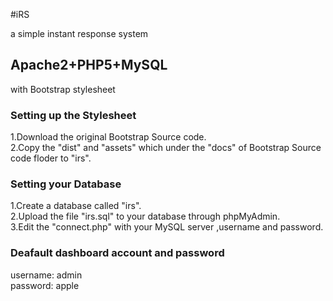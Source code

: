 #iRS

a simple instant response system


## Apache2+PHP5+MySQL

with Bootstrap stylesheet

### Setting up the Stylesheet

1.Download the original Bootstrap Source code.<br>
2.Copy the "dist" and "assets" which under the "docs" of Bootstrap Source code floder to "irs".

### Setting your Database

1.Create a database called "irs".<br>
2.Upload the file "irs.sql" to your database through phpMyAdmin.<br>
3.Edit the "connect.php" with your MySQL server ,username and password.

### Deafault dashboard account and password
username: admin<br>
password: apple
